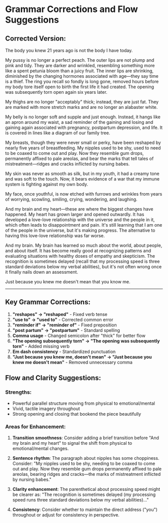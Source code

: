 # Grammar Corrections and Flow Suggestions

## Corrected Version:

The body you knew 21 years ago is not the body I have today.

My pussy is no longer a perfect peach. The outer lips are not plump and pink and tidy. They are darker and wrinkled, resembling something more like a spent petunia bloom than a juicy fruit. The inner lips are shrinking, diminished by the changing hormones associated with age—they say time is a thief. The ring you recall so fondly is long gone, removed hours before my body tore itself open to birth the first life it had created. The opening was subsequently torn open again six years later.

My thighs are no longer "acceptably" thick; instead, they are just fat. They are marked with more stretch marks and are no longer an alabaster white.

My belly is no longer soft and supple and just enough. Instead, it hangs like an apron around my waist, a sad reminder of the gaining and losing and gaining again associated with pregnancy, postpartum depression, and life. It is covered in lines like a diagram of our family tree.

My breasts, though they were never small or perky, have been reshaped by nearly five years of breastfeeding. My nipples used to be shy, used to need to be coaxed to come out and play. Now they resemble gum drops, permanently affixed to pale areolas, and bear the marks that tell tales of mistreatment—ridges and cracks inflicted by nursing babes.

My skin was never as smooth as silk, but in my youth, it had a creamy tone and was soft to the touch. Now, it bears evidence of a war that my immune system is fighting against my own body.

My face, once youthful, is now etched with furrows and wrinkles from years of worrying, scowling, smiling, crying, wondering, and laughing.

And my brain and my heart—these are where the biggest changes have happened. My heart has grown larger and opened outwardly. It has developed a love-love relationship with the universe and the people in it, which often leads to disappointment and pain. It's still learning that I am one of the people in the universe, but it's making progress. The alternative to having this love-love relationship was far worse.

And my brain. My brain has learned so much about the world, about people, and about itself. It has become really good at recognizing patterns and evaluating situations with healthy doses of empathy and skepticism. The recognition is sometimes delayed (recall that my processing speed is three standard deviations below my verbal abilities), but it's not often wrong once it finally nails down an assessment.

Just because you knew me doesn't mean that you know me.

---

## Key Grammar Corrections:

1. **"reshapes" → "reshaped"** - Fixed verb tense
2. **"use to" → "used to"** - Corrected common error
3. **"reminder if" → "reminder of"** - Fixed preposition
4. **"post partum" → "postpartum"** - Standard spelling
5. **Comma usage** - Changed semicolon after "thick" for better flow
6. **"The opening subsequently torn" → "The opening was subsequently torn"** - Added missing verb
7. **Em dash consistency** - Standardized punctuation
8. **"Just because you knew me, doesn't mean" → "Just because you knew me doesn't mean"** - Removed unnecessary comma

## Flow and Clarity Suggestions:

### Strengths:
- Powerful parallel structure moving from physical to emotional/mental
- Vivid, tactile imagery throughout
- Strong opening and closing that bookend the piece beautifully

### Areas for Enhancement:

1. **Transition smoothness**: Consider adding a brief transition before "And my brain and my heart" to signal the shift from physical to emotional/mental changes.

2. **Sentence rhythm**: The paragraph about nipples has some choppiness. Consider: "My nipples used to be shy, needing to be coaxed to come out and play. Now they resemble gum drops permanently affixed to pale areolas, bearing ridges and cracks—the marks of mistreatment inflicted by nursing babes."

3. **Clarity enhancement**: The parenthetical about processing speed might be clearer as: "The recognition is sometimes delayed (my processing speed runs three standard deviations below my verbal abilities)..."

4. **Consistency**: Consider whether to maintain the direct address ("you") throughout or adjust for consistency in perspective.